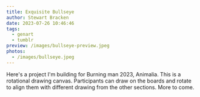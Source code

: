 ```yaml
---
title: Exquisite Bullseye
author: Stewart Bracken
date: 2023-07-26 10:46:46
tags:
  - genart
  - tumblr
preview: /images/bullseye-preview.jpeg
photos:
  - /images/bullseye.jpeg
---
```


Here's a project I'm building for Burning man 2023, Animalia. This is a rotational drawing canvas. Participants can draw on the boards and rotate to align them with different drawing from the other sections. More to come.
